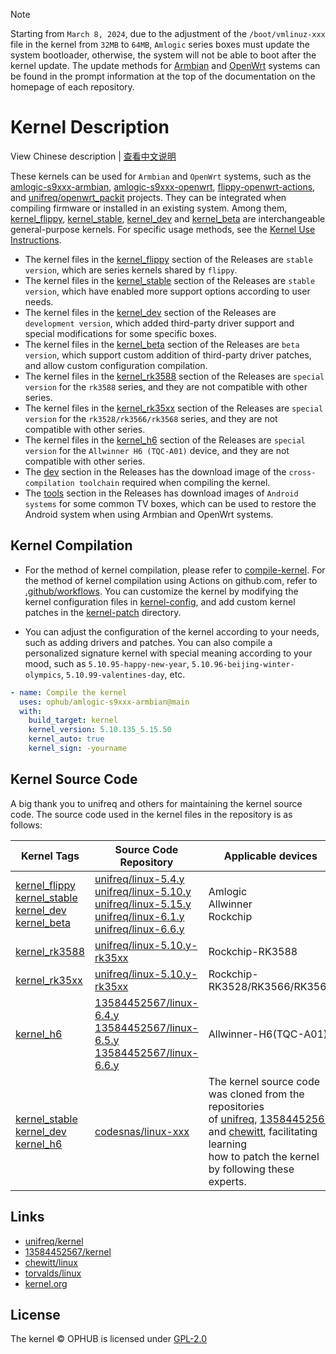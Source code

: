 > [!NOTE]
> Starting from `March 8, 2024`, due to the adjustment of the `/boot/vmlinuz-xxx` file in the kernel from `32MB` to `64MB`, `Amlogic` series boxes must update the system bootloader, otherwise, the system will not be able to boot after the kernel update. The update methods for [Armbian](https://github.com/ophub/amlogic-s9xxx-armbian) and [OpenWrt](https://github.com/ophub/amlogic-s9xxx-openwrt) systems can be found in the prompt information at the top of the documentation on the homepage of each repository.

# Kernel Description

View Chinese description  |  [查看中文说明](README.cn.md)

These kernels can be used for `Armbian` and `OpenWrt` systems, such as the [amlogic-s9xxx-armbian](https://github.com/ophub/amlogic-s9xxx-armbian), [amlogic-s9xxx-openwrt](https://github.com/ophub/amlogic-s9xxx-openwrt), [flippy-openwrt-actions](https://github.com/ophub/flippy-openwrt-actions), and [unifreq/openwrt_packit](https://github.com/unifreq/openwrt_packit) projects. They can be integrated when compiling firmware or installed in an existing system. Among them, [kernel_flippy](https://github.com/ophub/kernel/releases/tag/kernel_flippy), [kernel_stable](https://github.com/ophub/kernel/releases/tag/kernel_stable), [kernel_dev](https://github.com/ophub/kernel/releases/tag/kernel_dev) and [kernel_beta](https://github.com/ophub/kernel/releases/tag/kernel_beta) are interchangeable general-purpose kernels. For specific usage methods, see the [Kernel Use Instructions](https://github.com/ophub/amlogic-s9xxx-armbian/tree/main/compile-kernel).

- The kernel files in the [kernel_flippy](https://github.com/ophub/kernel/releases/tag/kernel_flippy) section of the Releases are `stable version`, which are series kernels shared by `flippy`.
- The kernel files in the [kernel_stable](https://github.com/ophub/kernel/releases/tag/kernel_stable) section of the Releases are `stable version`, which have enabled more support options according to user needs.
- The kernel files in the [kernel_dev](https://github.com/ophub/kernel/releases/tag/kernel_dev) section of the Releases are `development version`, which added third-party driver support and special modifications for some specific boxes.
- The kernel files in the [kernel_beta](https://github.com/ophub/kernel/releases/tag/kernel_beta) section of the Releases are `beta version`, which support custom addition of third-party driver patches, and allow custom configuration compilation.
- The kernel files in the [kernel_rk3588](https://github.com/ophub/kernel/releases/tag/kernel_rk3588) section of the Releases are `special version` for the `rk3588` series, and they are not compatible with other series.
- The kernel files in the [kernel_rk35xx](https://github.com/ophub/kernel/releases/tag/kernel_rk35xx) section of the Releases are `special version` for the `rk3528/rk3566/rk3568` series, and they are not compatible with other series.
- The kernel files in the [kernel_h6](https://github.com/ophub/kernel/releases/tag/kernel_h6) section of the Releases are `special version` for the `Allwinner H6 (TQC-A01)` device, and they are not compatible with other series.
- The [dev](https://github.com/ophub/kernel/releases/tag/dev) section in the Releases has the download image of the `cross-compilation toolchain` required when compiling the kernel.
- The [tools](https://github.com/ophub/kernel/releases/tag/tools) section in the Releases has download images of `Android systems` for some common TV boxes, which can be used to restore the Android system when using Armbian and OpenWrt systems.


## Kernel Compilation

- For the method of kernel compilation, please refer to [compile-kernel](https://github.com/ophub/amlogic-s9xxx-armbian/tree/main/compile-kernel). For the method of kernel compilation using Actions on github.com, refer to [.github/workflows](.github/workflows). You can customize the kernel by modifying the kernel configuration files in [kernel-config](kernel-config), and add custom kernel patches in the [kernel-patch](kernel-patch) directory.

- You can adjust the configuration of the kernel according to your needs, such as adding drivers and patches. You can also compile a personalized signature kernel with special meaning according to your mood, such as `5.10.95-happy-new-year`, `5.10.96-beijing-winter-olympics`, `5.10.99-valentines-day`, etc.

```yaml
- name: Compile the kernel
  uses: ophub/amlogic-s9xxx-armbian@main
  with:
    build_target: kernel
    kernel_version: 5.10.135_5.15.50
    kernel_auto: true
    kernel_sign: -yourname
```

## Kernel Source Code

A big thank you to unifreq and others for maintaining the kernel source code. The source code used in the kernel files in the repository is as follows:

| Kernel Tags   | Source Code Repository  | Applicable devices      |
| ------------- | ----------------------- | ----------------------- |
| [kernel_flippy](https://github.com/ophub/kernel/releases/tag/kernel_flippy)<br>[kernel_stable](https://github.com/ophub/kernel/releases/tag/kernel_stable)<br>[kernel_dev](https://github.com/ophub/kernel/releases/tag/kernel_dev)<br>[kernel_beta](https://github.com/ophub/kernel/releases/tag/kernel_beta) | [unifreq/linux-5.4.y](https://github.com/unifreq/linux-5.4.y)<br>[unifreq/linux-5.10.y](https://github.com/unifreq/linux-5.10.y)<br>[unifreq/linux-5.15.y](https://github.com/unifreq/linux-5.15.y)<br>[unifreq/linux-6.1.y](https://github.com/unifreq/linux-6.1.y)<br>[unifreq/linux-6.6.y](https://github.com/unifreq/linux-6.6.y) | Amlogic<br>Allwinner<br>Rockchip |
| [kernel_rk3588](https://github.com/ophub/kernel/releases/tag/kernel_rk3588) | [unifreq/linux-5.10.y-rk35xx](https://github.com/unifreq/linux-5.10.y-rk35xx) | Rockchip-RK3588 |
| [kernel_rk35xx](https://github.com/ophub/kernel/releases/tag/kernel_rk35xx) | [unifreq/linux-5.10.y-rk35xx](https://github.com/unifreq/linux-5.10.y-rk35xx) | Rockchip-RK3528/RK3566/RK3568 |
| [kernel_h6](https://github.com/ophub/kernel/releases/tag/kernel_h6) | [13584452567/linux-6.4.y](https://github.com/13584452567/linux-6.4.y)<br>[13584452567/linux-6.5.y](https://github.com/13584452567/linux-6.5.y)<br>[13584452567/linux-6.6.y](https://github.com/13584452567/linux-6.6.y) | Allwinner-H6(TQC-A01) |
| [kernel_stable](https://github.com/ophub/kernel/releases/tag/kernel_stable)<br>[kernel_dev](https://github.com/ophub/kernel/releases/tag/kernel_dev)<br>[kernel_h6](https://github.com/ophub/kernel/releases/tag/kernel_h6) | [codesnas/linux-xxx](https://github.com/codesnas) | The kernel source code was cloned from the repositories <br>of [unifreq](https://github.com/unifreq), [13584452567](https://github.com/13584452567) and [chewitt](https://github.com/chewitt/linux), facilitating learning <br>how to patch the kernel by following these experts. |


## Links

- [unifreq/kernel](https://github.com/unifreq)
- [13584452567/kernel](https://github.com/13584452567/linux-6.4.y)
- [chewitt/linux](https://github.com/chewitt/linux)
- [torvalds/linux](https://github.com/torvalds/linux)
- [kernel.org](https://kernel.org)

## License

The kernel © OPHUB is licensed under [GPL-2.0](https://github.com/ophub/kernel/blob/main/LICENSE)
